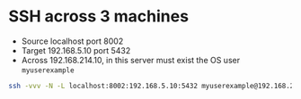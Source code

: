 <!-- TITLE: SSH -->

# SSH across 3 machines
* Source localhost port 8002
* Target 192.168.5.10 port 5432
* Across 192.168.214.10, in this server must exist the OS user `myuserexample`

```sh
ssh -vvv -N -L localhost:8002:192.168.5.10:5432 myuserexample@192.168.214.10
```


